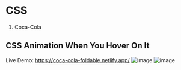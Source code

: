 # CSS
1. Coca-Cola
## CSS Animation When You Hover On It
Live Demo: https://coca-cola-foldable.netlify.app/
![image](https://github.com/krishangopalgupta/CSS/assets/92851713/3bbd7e58-adb8-46a7-ac71-90166064a43f)
![image](https://github.com/krishangopalgupta/CSS/assets/92851713/31b8b510-8cab-4312-8db4-a55250086895)
